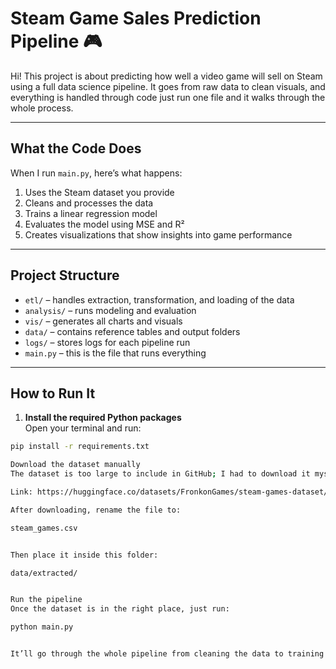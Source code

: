 # Steam Game Sales Prediction Pipeline 🎮

Hi! This project is about predicting how well a video game will sell on Steam using a full data science pipeline. It goes from raw data to clean visuals, and everything is handled through code just run one file and it walks through the whole process.

---

## What the Code Does

When I run `main.py`, here’s what happens:

1. Uses the Steam dataset you provide  
2. Cleans and processes the data  
3. Trains a linear regression model  
4. Evaluates the model using MSE and R²  
5. Creates visualizations that show insights into game performance

---

## Project Structure

- `etl/` – handles extraction, transformation, and loading of the data  
- `analysis/` – runs modeling and evaluation  
- `vis/` – generates all charts and visuals  
- `data/` – contains reference tables and output folders  
- `logs/` – stores logs for each pipeline run  
- `main.py` – this is the file that runs everything

---

## How to Run It

1. **Install the required Python packages**  
Open your terminal and run:
```bash
pip install -r requirements.txt

Download the dataset manually
The dataset is too large to include in GitHub; I had to download it myself:

Link: https://huggingface.co/datasets/FronkonGames/steam-games-dataset/blob/main/games.csv

After downloading, rename the file to:

steam_games.csv


Then place it inside this folder:

data/extracted/


Run the pipeline
Once the dataset is in the right place, just run:

python main.py


It’ll go through the whole pipeline from cleaning the data to training the model and generating visualizations. You’ll find the outputs in the data/outputs/ folder.
